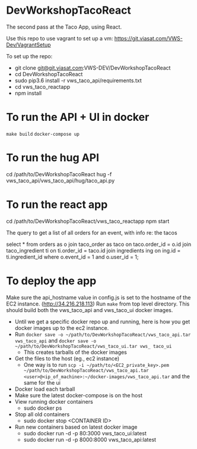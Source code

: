 # DevWorkshopTacoReact

The second pass at the Taco App, using React.

Use this repo to use vagrant to set up a vm: https://git.viasat.com/VWS-Dev/VagrantSetup

To set up the repo:

* git clone git@git.viasat.com:VWS-DEV/DevWorkshopTacoReact
* cd DevWorkshopTacoReact
* sudo pip3.6 install -r vws_taco_api/requirements.txt
* cd vws_taco_reactapp
* npm install

# To run the API + UI in docker

`make build`
`docker-compose up`

# To run the hug API

cd /path/to/DevWorkshopTacoReact
hug -f vws_taco_api/vws_taco_api/hug/taco_api.py

# To run the react app

cd /path/to/DevWorkshopTacoReact/vws_taco_reactapp
npm start

The query to get a list of all orders for an event, with info re: the tacos

select \* from orders as o join taco_order as taco on taco.order_id = o.id join taco_ingredient ti on ti.order_id = taco.id join ingredients ing on ing.id = ti.ingredient_id where o.event_id = 1 and o.user_id = 1;

# To deploy the app

Make sure the api_hostname value in config.js is set to the hostname of the EC2 instance. (http://34.216.218.113)
Run `make` from top level directory. This should build both the vws_taco_api and vws_taco_ui docker images.

* Until we get a specific docker repo up and running, here is how you get docker images up to the ec2 instance.
* Run `docker save -o ~/path/to/DevWorkshopTacoReact/vws_taco_api.tar vws_taco_api` and `docker save -o ~/path/to/DevWorkshopTacoReact/vws_taco_ui.tar vws_ taco_ui`
  * This creates tarballs of the docker images
* Get the files to the host (eg., ec2 instance)
  * One way is to run `scp -i ~/path/to/<EC2_private_key>.pem ~/path/to/DevWorkshopTacoReact/vws_taco_api.tar <user>@<ip_of_machine>:~/docker-images/vws_taco_api.tar` and the same for the ui
* Docker load each tarball
* Make sure the latest docker-compose is on the host
* View running docker containers
  * sudo docker ps
* Stop all old containers
  * sudo docker stop \<CONTAINER ID\>
* Run new containers based on latest docker image
  * sudo docker run -d -p 80:3000 vws_taco_ui:latest
  * sudo docker run -d -p 8000:8000 vws_taco_api:latest
